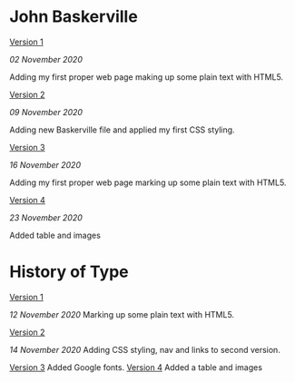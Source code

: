 John Baskerville
=============
[Version 1](https://emmamcgurrenixd.github.io/baskerville/baskerville_one.html)

*02 November 2020*

Adding my first proper web page making up some plain text with HTML5.

[Version 2](https://github.com/emmamcgurrenixd/baskerville/blob/gh-pages/baskerville_two.html)

*09 November 2020*

Adding new Baskerville file and applied my first CSS styling.

[Version 3](https://github.com/emmamcgurrenixd/baskerville/blob/gh-pages/baskerville_three.html)

*16 November 2020*

Adding my first proper web page marking up some plain text with HTML5.

[Version 4](file:///Users/emmamcgurren/Documents/baskerville/baskerville_four.html)

*23 November 2020*

Added table and images



History of Type
================
[Version 1](file:///Users/emmamcgurren/Dropbox/My%20Mac%20(Emma%E2%80%99s%20MacBook%20Air)/Downloads/john-baskerville-gh-pages/thehistoryoftype.html)

*12 November 2020*
Marking up some plain text with HTML5.


[Version 2](file:///Users/emmamcgurren/Documents/baskerville/history_two.html)

*14 November 2020*
Adding CSS styling, nav and links to second version.

[Version 3]()
Added Google fonts.
[Version 4]()
Added a table and images

